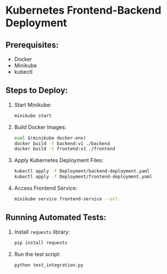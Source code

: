 # Kubernetes Frontend-Backend Deployment

## Prerequisites:
- Docker
- Minikube
- kubectl

## Steps to Deploy:

1. Start Minikube:
    ```bash
    minikube start
    ```

2. Build Docker Images:
    ```bash
    eval $(minikube docker-env)
    docker build -t backend:v1 ./backend
    docker build -t frontend:v1 ./frontend
    ```

3. Apply Kubernetes Deployment Files:
    ```bash
    kubectl apply -f Deployment/backend-deployment.yaml
    kubectl apply -f Deployment/frontend-deployment.yaml
    ```

4. Access Frontend Service:
    ```bash
    minikube service frontend-service --url
    ```

## Running Automated Tests:
1. Install `requests` library:
    ```bash
    pip install requests
    ```

2. Run the test script:
    ```bash
    python test_integration.py
    ```
